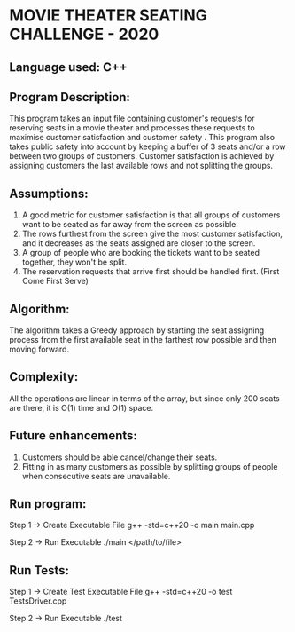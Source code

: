 
# MOVIE THEATER SEATING CHALLENGE - 2020

## Language used: C++

## Program Description:

This program takes an input file containing customer's requests for reserving seats in a movie theater and processes these requests to maximise customer satisfaction and customer safety . This program also takes public safety into account by keeping a buffer of 3 seats and/or a row between two groups of customers. Customer satisfaction is achieved by assigning customers the last available rows and not splitting the groups.

## Assumptions:

1. A good metric for customer satisfaction is that all groups of customers want to be seated as far away from the screen as possible.
2. The rows furthest from the screen give the most customer satisfaction, and it decreases as the seats assigned are closer to the screen.
3. A group of people who are booking the tickets want to be seated together, they won't be split.
4. The reservation requests that arrive first should be handled first. (First Come First Serve)


## Algorithm:

The algorithm takes a Greedy approach by starting the seat assigning process from the first available seat in the farthest row possible and then moving forward.

## Complexity:
All the operations are linear in terms of the array, but since only 200 seats are there, it is O(1) time and O(1) space. 

## Future enhancements:

1. Customers should be able cancel/change their seats.
2. Fitting in as many customers as possible by splitting groups of people when consecutive seats are unavailable.

## Run program:

Step 1 -> Create Executable File
g++ -std=c++20 -o main main.cpp

Step 2 -> Run Executable
./main </path/to/file>

## Run Tests:

Step 1 -> Create Test Executable File
g++ -std=c++20 -o test TestsDriver.cpp

Step 2 -> Run Executable
./test



